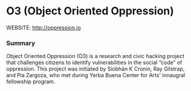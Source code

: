 # O3 (Object Oriented Oppression) 

WEBSITE: http://oppression.io

### Summary 
Object Oriented Oppression (O3) is a research and civic hacking project that challenges citizens to identify vulnerabilities in the social “code” of oppression. This project was initiated by Siobhán K Cronin, Ray Gilstrap, and Pia Zargoza, who met during Yerba Buena Center for Arts' innaugral fellowship program.  




